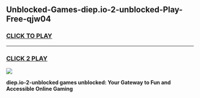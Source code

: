 
## Unblocked-Games-diep.io-2-unblocked-Play-Free-qjw04
<h3>
<a href="https://premium76.site?title=diep.io-2-unblocked&ref=10A">CLICK TO PLAY</a></h3>
<hr>

<h3>
<a href="https://premium76.site?title=diep.io-2-unblocked&ref=10A">CLICK 2 PLAY</a>
  
</h3>

<a href="https://premium76.site?title=diep.io-2-unblocked&ref=10A"><img src="https://clearcache.store/games.png"></a>


**diep.io-2-unblocked games unblocked: Your Gateway to Fun and Accessible Online Gaming**
